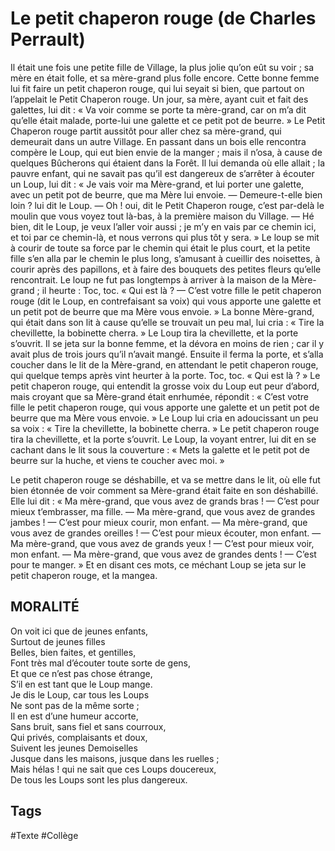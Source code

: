 # Le petit chaperon rouge (de Charles Perrault)

Il était une fois une petite fille de Village, la plus jolie qu’on eût su voir ; sa mère en était folle, et sa mère-grand plus folle encore. Cette bonne femme lui fit faire un petit chaperon rouge, qui lui seyait si bien, que partout on l’appelait le Petit Chaperon rouge.
Un jour, sa mère, ayant cuit et fait des galettes, lui dit : « Va voir comme se porte ta mère-grand, car on m’a dit qu’elle était malade, porte-lui une galette et ce petit pot de beurre. » Le Petit Chaperon rouge partit aussitôt pour aller chez sa mère-grand, qui demeurait dans un autre Village. En passant dans un bois elle rencontra compère le Loup, qui eut bien envie de la manger ; mais il n’osa, à cause de quelques Bûcherons qui étaient dans la Forêt. Il lui demanda où elle allait ; la pauvre enfant, qui ne savait pas qu’il est dangereux de s’arrêter à écouter un Loup, lui dit : « Je vais voir ma Mère-grand, et lui porter une galette, avec un petit pot de beurre, que ma Mère lui envoie. — Demeure-t-elle bien loin ? lui dit le Loup. — Oh ! oui, dit le Petit Chaperon rouge, c’est par-delà le moulin que vous voyez tout là-bas, à la première maison du Village. — Hé bien, dit le Loup, je veux l’aller voir aussi ; je m’y en vais par ce chemin ici, et toi par ce chemin-là, et nous verrons qui plus tôt y sera. »
Le loup se mit à courir de toute sa force par le chemin qui était le plus court, et la petite fille s’en alla par le chemin le plus long, s’amusant à cueillir des noisettes, à courir après des papillons, et à faire des bouquets des petites fleurs qu’elle rencontrait. Le loup ne fut pas longtemps à arriver à la maison de la Mère-grand ; il heurte : Toc, toc.
« Qui est là ? — C’est votre fille le petit chaperon rouge (dit le Loup, en contrefaisant sa voix) qui vous apporte une galette et un petit pot de beurre que ma Mère vous envoie. » La bonne Mère-grand, qui était dans son lit à cause qu’elle se trouvait un peu mal, lui cria : « Tire la chevillette, la bobinette cherra. » Le Loup tira la chevillette, et la porte s’ouvrit. Il se jeta sur la bonne femme, et la dévora en moins de rien ; car il y avait plus de trois jours qu’il n’avait mangé. Ensuite il ferma la porte, et s’alla coucher dans le lit de la Mère-grand, en attendant le petit chaperon rouge, qui quelque temps après vint heurter à la porte. Toc, toc.
« Qui est là ? » Le petit chaperon rouge, qui entendit la grosse voix du Loup eut peur d’abord, mais croyant que sa Mère-grand était enrhumée, répondit : « C’est votre fille le petit chaperon rouge, qui vous apporte une galette et un petit pot de beurre que ma Mère vous envoie. » Le Loup lui cria en adoucissant un peu sa voix : « Tire la chevillette, la bobinette cherra. » Le petit chaperon rouge tira la chevillette, et la porte s’ouvrit. Le Loup, la voyant entrer, lui dit en se cachant dans le lit sous la couverture : « Mets la galette et le petit pot de beurre sur la huche, et viens te coucher avec moi. »

Le petit chaperon rouge se déshabille, et va se mettre dans le lit, où elle fut bien étonnée de voir comment sa Mère-grand était faite en son déshabillé. Elle lui dit : « Ma mère-grand, que vous avez de grands bras ! — C’est pour mieux t’embrasser, ma fille. — Ma mère-grand, que vous avez de grandes jambes ! — C’est pour mieux courir, mon enfant. — Ma mère-grand, que vous avez de grandes oreilles ! — C’est pour mieux écouter, mon enfant. — Ma mère-grand, que vous avez de grands yeux ! — C’est pour mieux voir, mon enfant. — Ma mère-grand, que vous avez de grandes dents ! — C’est pour te manger. » Et en disant ces mots, ce méchant Loup se jeta sur le petit chaperon rouge, et la mangea.


## MORALITÉ

On voit ici que de jeunes enfants,<br />
Surtout de jeunes filles<br />
Belles, bien faites, et gentilles,<br />
Font très mal d’écouter toute sorte de gens,<br />
Et que ce n’est pas chose étrange,<br />
S’il en est tant que le Loup mange.<br />
Je dis le Loup, car tous les Loups<br />
Ne sont pas de la même sorte ;<br />
Il en est d’une humeur accorte,<br />
Sans bruit, sans fiel et sans courroux,<br />
Qui privés, complaisants et doux,<br />
Suivent les jeunes Demoiselles<br />
Jusque dans les maisons, jusque dans les ruelles ;<br />
Mais hélas ! qui ne sait que ces Loups doucereux,<br />
De tous les Loups sont les plus dangereux.

## Tags

#Texte #Collège 
